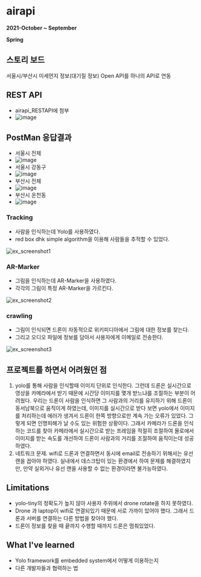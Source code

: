 # airapi
**2021-October ~ September**

**Spring**

## 스토리 보드
서울시/부산시 미세먼지 정보(대기질 정보) Open API를 하나의 API로 연동

## REST API
* airapi_RESTAPI에 첨부
* ![image](https://user-images.githubusercontent.com/76150392/136699513-92a54dfc-d080-4d98-b2ec-6efce98110d5.png)

## PostMan 응답결과
* 서울시 전체
* ![image](https://user-images.githubusercontent.com/76150392/136699599-1aded25d-8b92-4681-ab01-a505e53f8196.png)
* 서울시 강동구
* ![image](https://user-images.githubusercontent.com/76150392/136699626-b8a31873-c3fb-4514-973b-b917b6d09dbf.png)
* 부산시 전체
* ![image](https://user-images.githubusercontent.com/76150392/136699644-1b812c65-a56d-41e2-b1da-76a4aa47ed6f.png)
* 부산시 온천동
* ![image](https://user-images.githubusercontent.com/76150392/136699674-9c59cb48-3d36-4fe2-a4fd-f3c4c02903c8.png)

### Tracking

* 사람을 인식하는데 Yolo를 사용하였다.
* red box dhk simple algorithm을 이용해 사람들을 추적할 수 있었다.

  
![ex_screenshot1](./img/1.png)

### AR-Marker

* 그림을 인식하는데 AR-Marker을 사용하였다.
* 각각의 그림이 특정 AR-Marker을 가르킨다.

![ex_screenshot2](./img/2.png)


### crawling

* 그림이 인식되면 드론이 자동적으로 위키피디아에서 그림에 대한 정보를 찾는다.
* 그리고 오디오 파일에 정보를 담아서 사용자에게 이메일로 전송한다.

![ex_screenshot3](./img/3.png)

## 프로젝트를 하면서 어려웠던 점
1. yolo를 통해 사람을 인식할때 이미지 단위로 인식한다. 그런데 드론은 실시간으로 영상을 카메라에서 받기 때문에 시간당 이미지를 몇개 받느냐를 조절하는 부분이 어려웠다. 우리는 드론이 사람을 인식하면 그 사람과의 거리를 유지하기 위해 드론이 동서남북으로 움직이게 하였는데, 이미지를 실시간으로 받다 보면 yolo에서 이미지를 처리하는데 에러가 생겨서 드론이 한쪽 방향으로만 계속 가는 오류가 있었다. 그렇게 되면 인명피해가 날 수도 있는 위험한 상황이다. 그래서 카메라가 드론을 인식하는 코드를 찾아 카메라에서 실시간으로 받는 프레임을 적절히 조절하여 욜로에서 이미지를 받는 속도를 개선하여 드론이 사람과의 거리를 조절하여 움직이는데 성공하였다.
2. 네트워크 문제. wifi로 드론과 연결하면서 동시에 email로 전송하기 위해서는 유선 랜을 꼽아야 하였다. 실내에서 데스크탑이 있는 환경에서 하여 문제를 해결하였지만, 만약 실외거나 유선 랜을 사용할 수 없는 환경이라면 불가능하였다.

## Limitations
* yolo-tiny의 정확도가 높지 않아 사용자 주위에서 drone rotate을 하지 못하였다.
* Drone 과 laptop이 wifi로 연결되있기 때문에 서로 가까이 있어야 했다. 그래서 드론과 서버를 연결하는 다른 방법을 찾아야 했다.
* 드론이 정보를 찾을 때 끝까지 수행할 때까지 드론은 멈춰있었다.


## What I've learned
* Yolo framework를 embedded system에서 어떻게 이용하는지
* 다른 개발자들과 협력하는 법
